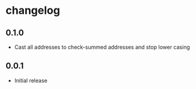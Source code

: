 # changelog

## 0.1.0

- Cast all addresses to check-summed addresses and stop lower casing

## 0.0.1

- Initial release
